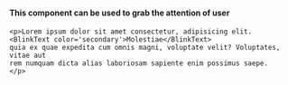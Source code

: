 #### This component can be used to grab the attention of user


``` tsx
<p>Lorem ipsum dolor sit amet consectetur, adipisicing elit.
<BlinkText color='secondary'>Molestiae</BlinkText>  
quia ex quae expedita cum omnis magni, voluptate velit? Voluptates, vitae aut
rem numquam dicta alias laboriosam sapiente enim possimus saepe.
</p>
```

